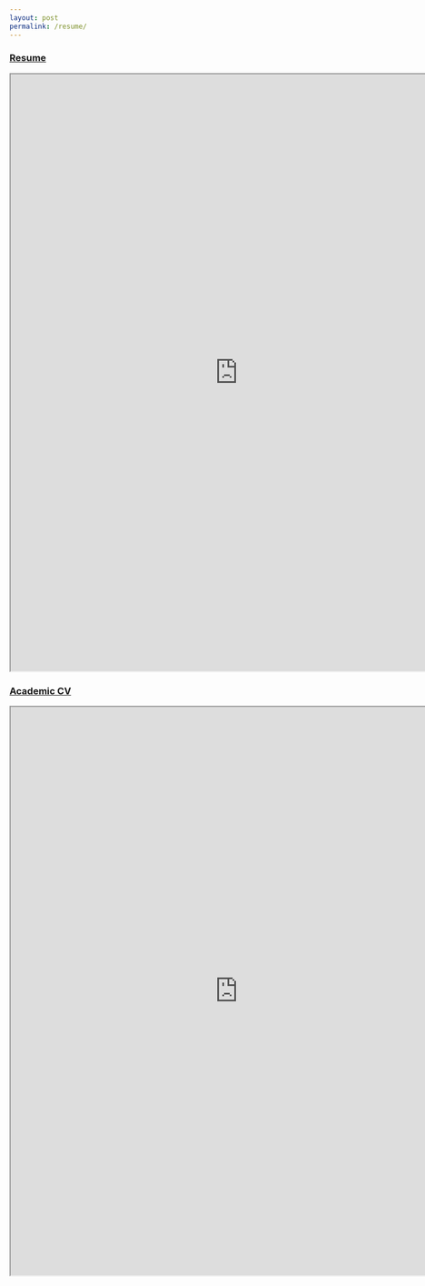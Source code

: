 ```yaml
---
layout: post
permalink: /resume/
---
```


### [Resume](https://drive.google.com/file/d/1sfEgn4dqssSlgr4EDexvgUiZ0PMckK1h/view?usp=sharing)
<iframe src="https://drive.google.com/file/d/1sfEgn4dqssSlgr4EDexvgUiZ0PMckK1h/preview" width="800" height="1050"></iframe>



### [Academic CV](https://docs.google.com/document/d/e/2PACX-1vReGxmd4zRflIwc8_V84moDFsI5ziKrBTdS9SEZbglGG787crL_0ocG9suSxEl8On0iftamyFPvzaUS/pub)
<iframe src="https://docs.google.com/document/d/e/2PACX-1vReGxmd4zRflIwc8_V84moDFsI5ziKrBTdS9SEZbglGG787crL_0ocG9suSxEl8On0iftamyFPvzaUS/pub?embedded=true" width="800" height="1000"></iframe>
